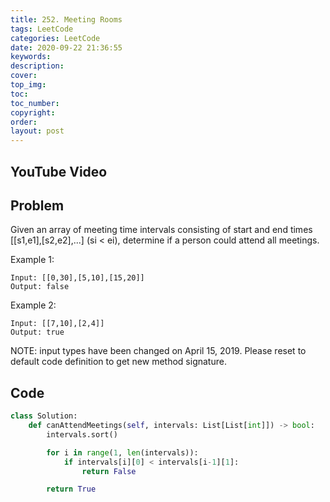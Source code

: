```yaml
---
title: 252. Meeting Rooms
tags: LeetCode
categories: LeetCode
date: 2020-09-22 21:36:55
keywords:
description:
cover:
top_img:
toc:
toc_number:
copyright:
order:
layout: post
---
```


## YouTube Video

## Problem

Given an array of meeting time intervals consisting of start and end times [[s1,e1],[s2,e2],...] (si < ei), determine if a person could attend all meetings.

Example 1:

```
Input: [[0,30],[5,10],[15,20]]
Output: false
```

Example 2:

```
Input: [[7,10],[2,4]]
Output: true
```

NOTE: input types have been changed on April 15, 2019. Please reset to default code definition to get new method signature.

## Code

```python
class Solution:
    def canAttendMeetings(self, intervals: List[List[int]]) -> bool:
        intervals.sort()

        for i in range(1, len(intervals)):
            if intervals[i][0] < intervals[i-1][1]:
                return False

        return True
```
